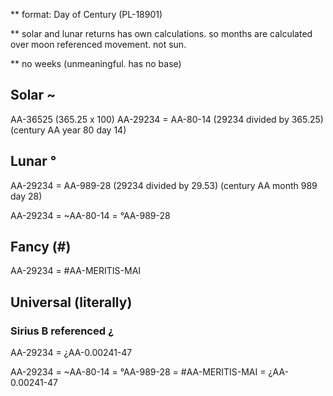 ** format: Day of Century (PL-18901)

** solar and lunar returns has own calculations. so months are calculated over moon referenced movement. not sun.

** no weeks (unmeaningful. has no base)


## Solar ~

AA-36525 (365.25 x 100)
AA-29234 = AA-80-14 
(29234 divided by 365.25) (century AA year 80 day 14)

## Lunar °

AA-29234 = AA-989-28
(29234 divided by 29.53) (century AA month 989 day 28)

AA-29234 = ~AA-80-14 = °AA-989-28

## Fancy (#)

AA-29234 = #AA-MERITIS-MAI

## Universal (literally)

### Sirius B referenced ¿
AA-29234 = ¿AA-0.00241-47


AA-29234 = ~AA-80-14 = °AA-989-28 = #AA-MERITIS-MAI = ¿AA-0.00241-47
